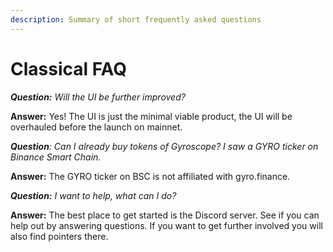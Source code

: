 ```yaml
---
description: Summary of short frequently asked questions
---
```


# Classical FAQ

_**Question:** Will the UI be further improved?_

**Answer:** Yes! The UI is just the minimal viable product, the UI will be overhauled before the launch on mainnet.



_**Question**: Can I already buy tokens of Gyroscope? I saw a GYRO ticker on Binance Smart Chain._

**Answer:** The GYRO ticker on BSC is not affiliated with gyro.finance.&#x20;



_**Question:** I want to help, what can I do?_

**Answer:** The best place to get started is the Discord server. See if you can help out by answering questions. If you want to get further involved you will also find pointers there.

